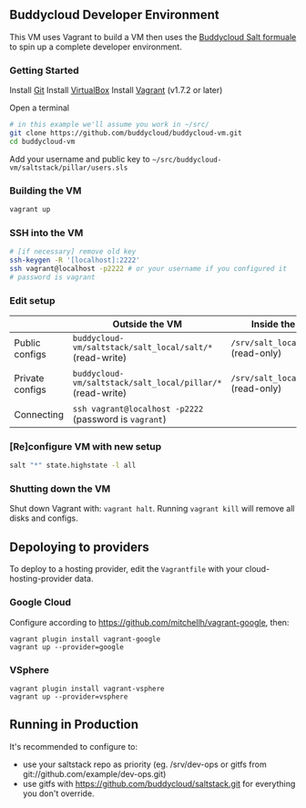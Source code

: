 ## Buddycloud Developer Environment

This VM uses Vagrant to build a VM then uses the [Buddycloud Salt formuale](https://github.com/buddycloud/saltstack) to spin up a complete developer environment.

### Getting Started

Install [Git]([http://git-scm.com/downloads)
Install [VirtualBox](https://www.virtualbox.org/wiki/Downloads)
Install [Vagrant](http://www.vagrantup.com/) (v1.7.2 or later)

Open a terminal

```bash
# in this example we'll assume you work in ~/src/
git clone https://github.com/buddycloud/buddycloud-vm.git
cd buddycloud-vm
```

Add your username and public key to `~/src/buddycloud-vm/saltstack/pillar/users.sls`

### Building the VM

```bash
vagrant up
```

### SSH into the VM

```bash
# [if necessary] remove old key
ssh-keygen -R '[localhost]:2222'
ssh vagrant@localhost -p2222 # or your username if you configured it 
# password is vagrant
```

### Edit setup

|                    | Outside the VM                                      | Inside the VM                      |             |
|--------------------|-----------------------------------------------------|------------------------------------|----------------------------------|
| Public configs    | `buddycloud-vm/saltstack/salt_local/salt/*` (read-write)         | `/srv/salt_local/salt` (read-only)              |      |
| Private configs    | `buddycloud-vm/saltstack/salt_local/pillar/*` (read-write)      | `/srv/salt_local/pillar` (read-only)           | e.g. database passwords          |
| Connecting         | `ssh vagrant@localhost -p2222` (password is `vagrant`)  |                                   |                                  | add your own key to `buddycloud-vm/saltstack/salt_local/pillar/users.sls`  

### [Re]configure VM with new setup

```bash
salt "*" state.highstate -l all
```

### Shutting down the VM

Shut down Vagrant with: `vagrant halt`. Running `vagrant kill` will remove all disks and configs.

## Depoloying to providers

To deploy to a hosting provider, edit the `Vagrantfile` with your cloud-hosting-provider data.

### Google Cloud

Configure according to https://github.com/mitchellh/vagrant-google, then:
```
vagrant plugin install vagrant-google
vagrant up --provider=google
```

### VSphere 
```
vagrant plugin install vagrant-vsphere
vagrant up --provider=vsphere
```

## Running in Production

It's recommended to configure to:
- use your saltstack repo as priority (eg. /srv/dev-ops or gitfs from git://github.com/example/dev-ops.git)
- use gitfs with https://github.com/buddycloud/saltstack.git for everything you don't override.
